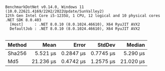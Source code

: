 ```

BenchmarkDotNet v0.14.0, Windows 11 (10.0.22621.4169/22H2/2022Update/SunValley2)
12th Gen Intel Core i5-1235U, 1 CPU, 12 logical and 10 physical cores
.NET SDK 8.0.403
  [Host]     : .NET 8.0.10 (8.0.1024.46610), X64 RyuJIT AVX2
  DefaultJob : .NET 8.0.10 (8.0.1024.46610), X64 RyuJIT AVX2


```
| Method | Mean      | Error     | StdDev    | Median    |
|------- |----------:|----------:|----------:|----------:|
| Sha256 |  5.521 μs | 0.2847 μs | 0.7745 μs |  5.290 μs |
| Md5    | 21.236 μs | 0.4742 μs | 1.2575 μs | 21.020 μs |
